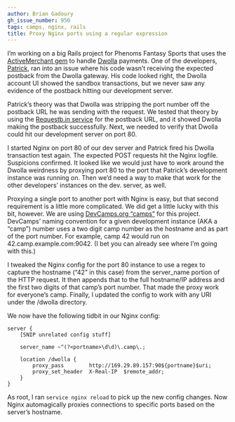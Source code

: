 ```yaml
---
author: Brian Gadoury
gh_issue_number: 950
tags: camps, nginx, rails
title: Proxy Nginx ports using a regular expression
---
```


I’m working on a big Rails project for Phenoms Fantasy Sports that uses the [ActiveMerchant gem](https://rubygems.org/gems/activemerchant) to handle [Dwolla](https://www.dwolla.com/developers) payments. One of the developers, [Patrick](/team/patrick_lewis), ran into an issue where his code wasn’t receiving the expected postback from the Dwolla gateway. His code looked right, the Dwolla account UI showed the sandbox transactions, but we never saw any evidence of the postback hitting our development server.

Patrick’s theory was that Dwolla was stripping the port number off the postback URL he was sending with the request. We tested that theory by using the [Requestb.in service](https://requestb.in/) for the postback URL, and it showed Dwolla making the postback successfully. Next, we needed to verify that Dwolla could hit our development server on port 80.

I started Nginx on port 80 of our dev server and Patrick fired his Dwolla transaction test again. The expected POST requests hit the Nginx logfile. Suspicions confirmed. It looked like we would just have to work around the Dwolla weirdness by proxying port 80 to the port that Patrick’s development instance was running on. Then we’d need a way to make that work for the other developers’ instances on the dev. server, as well.

Proxying a single port to another port with Nginx is easy, but that second requirement is a little more complicated. We did get a little lucky with this bit, however. We are using [DevCamps.org “camps”](http://www.devcamps.org/) for this project. DevCamps’ naming convention for a given development instance (AKA a “camp”) number uses a two digit camp number as the hostname and as part of the port number. For example, camp 42 would run on 42.camp.example.com:9042. (I bet you can already see where I’m going with this.)

I tweaked the Nginx config for the port 80 instance to use a regex to capture the hostname (“42” in this case) from the server_name portion of the HTTP request. It then appends that to the full hostname/IP address and the first two digits of that camp’s port number. That made the proxy work for everyone’s camp. Finally, I updated the config to work with any URI under the /dwolla directory.

We now have the following tidbit in our Nginx config:

```nohighlight
server {
    [SNIP unrelated config stuff]

    server_name ~^(?<portname>\d\d)\.camp\.;

    location /dwolla {
        proxy_pass        http://169.29.89.157:90${portname}$uri;
        proxy_set_header  X-Real-IP  $remote_addr;
    }
}
```

As root, I ran `service nginx reload` to pick up the new config changes. Now Nginx automagically proxies connections to specific ports based on the server’s hostname.
